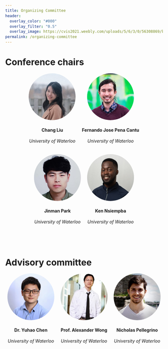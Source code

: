 ```yaml
---
title: Organizing Committee
header:
  overlay_color: "#000"
  overlay_filter: "0.5"
  overlay_image: https://cvis2021.weebly.com/uploads/5/6/3/0/56308869/background-images/236520036.jpg
permalink: /organizing-committee
---
```



# Conference chairs

<div style="display: flex; flex-wrap: wrap; justify-content: center; gap: 20px; text-align: center;">

<div>
  <img src="assets/images/changliu.jpg" alt="Mengye Ren" style="border-radius: 50%; width: 150px; height: 150px;">
  <h4>Chang Liu</h4>
  <p><i>University of Waterloo</i></p>
</div>

<div>
  <img src="assets/images/fernandopena.jpg" alt="Paul Vicol" style="border-radius: 50%; width: 150px; height: 150px;">
  <h4>Fernando Jose Pena Cantu</h4>
  <p><i>University of Waterloo</i></p>
</div>

<div>
  <img src="assets/images/jinmanpark.jpg" alt="Naila Murray" style="border-radius: 50%; width: 150px; height: 150px;">
  <h4>Jinman Park</h4>
  <p><i>University of Waterloo</i></p>
</div>

<div>
  <img src="assets/images/kennsiempba.jpg" alt="Renjie Liao" style="border-radius: 50%; width: 150px; height: 150px;">
  <h4>Ken Nsiempba</h4>
  <p><i>University of Waterloo</i></p>
</div>

</div>

<br>
<br>
<br>

# Advisory committee

<div style="display: flex; flex-wrap: wrap; justify-content: center; gap: 20px; text-align: center;">

<div>
  <img src="assets/images/yuhao.jpg" alt="Mengye Ren" style="border-radius: 50%; width: 150px; height: 150px;">
  <h4>Dr. Yuhao Chen</h4>
  <p><i>University of Waterloo</i></p>
</div>

<div>
  <img src="assets/images/alexwong.jpg" alt="Paul Vicol" style="border-radius: 50%; width: 150px; height: 150px;">
  <h4>Prof. Alexander Wong </h4>
  <p><i>University of Waterloo</i></p>
</div>

<div>
  <img src="assets/images/nickpellegrino.jpg" alt="Naila Murray" style="border-radius: 50%; width: 150px; height: 150px;">
  <h4>Nicholas Pellegrino</h4>
  <p><i>University of Waterloo</i></p>
</div>


</div>




